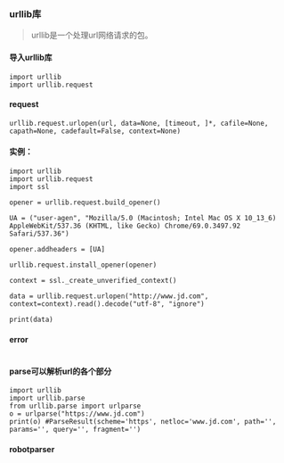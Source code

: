 ### urllib库

> urllib是一个处理url网络请求的包。

#### 导入urllib库

```
import urllib
import urllib.request
```

#### request

```
urllib.request.urlopen(url, data=None, [timeout, ]*, cafile=None, capath=None, cadefault=False, context=None)
```

#### 实例：

```
import urllib
import urllib.request
import ssl

opener = urllib.request.build_opener()

UA = ("user-agen", "Mozilla/5.0 (Macintosh; Intel Mac OS X 10_13_6) AppleWebKit/537.36 (KHTML, like Gecko) Chrome/69.0.3497.92 Safari/537.36")

opener.addheaders = [UA]

urllib.request.install_opener(opener)

context = ssl._create_unverified_context()

data = urllib.request.urlopen("http://www.jd.com", context=context).read().decode("utf-8", "ignore")

print(data)
```

#### error

```
```

#### parse可以解析url的各个部分

```
import urllib
import urllib.parse
from urllib.parse import urlparse
o = urlparse("https://www.jd.com")
print(o) #ParseResult(scheme='https', netloc='www.jd.com', path='', params='', query='', fragment='')
```


#### robotparser